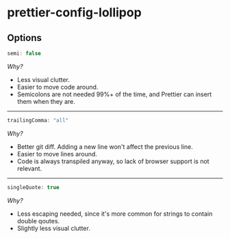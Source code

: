 # prettier-config-lollipop

## Options

```js
semi: false
```

_Why?_

 - Less visual clutter.
 - Easier to move code around.
 - Semicolons are not needed 99%+ of the time, and Prettier can insert them when they are.

---

```js
trailingComma: "all"
```

_Why?_

 - Better git diff. Adding a new line won't affect the previous line.
 - Easier to move lines around.
 - Code is always transpiled anyway, so lack of browser support is not relevant.

---

```js
singleQuote: true
```

_Why?_

 - Less escaping needed, since it's more common for strings to contain double qoutes.
 - Slightly less visual clutter.
